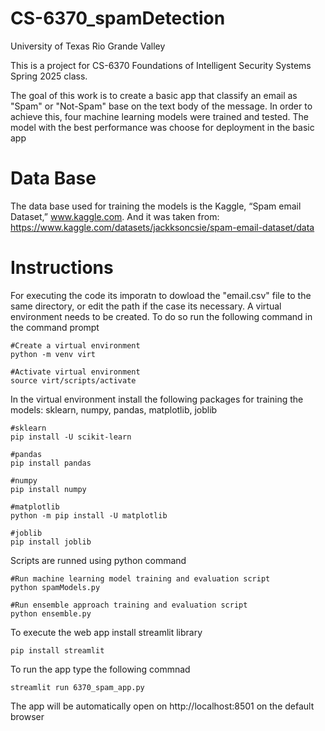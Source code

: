# CS-6370_spamDetection

University of Texas Rio Grande Valley

This is a project for CS-6370 Foundations of Intelligent Security Systems Spring 2025 class. 

The goal of this work is to create a basic app that classify an email as "Spam" or "Not-Spam" base on the text body of the message. In order to achieve this, four machine learning models were trained and tested. The model with the best performance was choose for deployment in the basic app

# Data Base 
The data base used for training the models is the Kaggle, “Spam email Dataset,” www.kaggle.com. And it was taken from: https://www.kaggle.com/datasets/jackksoncsie/spam-email-dataset/data

# Instructions
For executing the code its imporatn to dowload the "email.csv" file to the same directory, or edit the path if the case its necessary. 
A virtual environment needs to be created. To do so run the following command in the command prompt

```
#Create a virtual environment
python -m venv virt

#Activate virtual environment
source virt/scripts/activate
```

In the virtual environment install the following packages for training the models: sklearn, numpy, pandas, matplotlib, joblib
```
#sklearn
pip install -U scikit-learn

#pandas
pip install pandas

#numpy
pip install numpy

#matplotlib
python -m pip install -U matplotlib

#joblib
pip install joblib
```

Scripts are runned using python command 
```
#Run machine learning model training and evaluation script
python spamModels.py

#Run ensemble approach training and evaluation script
python ensemble.py

```

To execute the web app install streamlit library

```
pip install streamlit

```

To run the app type the following commnad

```
streamlit run 6370_spam_app.py
```

The app will be automatically open on http://localhost:8501 on the default browser

